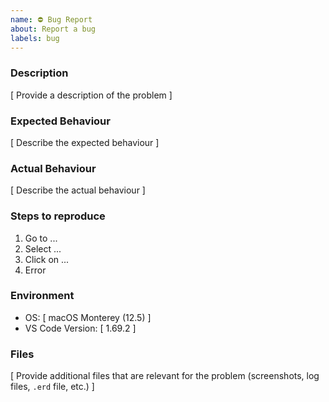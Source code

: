 ```yaml
---
name: ⛔️ Bug Report
about: Report a bug
labels: bug
---
```


### Description

[ Provide a description of the problem ]


### Expected Behaviour

[ Describe the expected behaviour ]


### Actual Behaviour

[ Describe the actual behaviour ]


### Steps to reproduce

1. Go to ...
2. Select ...
3. Click on ...
4. Error


### Environment

- OS: [ macOS Monterey (12.5) ]
- VS Code Version: [ 1.69.2 ]


### Files

[ Provide additional files that are relevant for the problem (screenshots, log files, `.erd` file, etc.) ]




